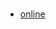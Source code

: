 ###

###
- [online](https://mermaid.live/edit#pako:eNqFU8tu00AU_ZXRdOukftuZSF1AYMcOCYk4C9ceJ1ZtTzQZk5TUERSBhFh0w7pS_wAQkQLi8Qszf8T4ETd1FtyN7_Wcc-6581jDgIQYIghAlJBlMPMpA88feRmQscjPp9Sfz8CS0ItyGYxfNNmkRpQRxhQHLCZZyyvjySucMW295nf8D_8qPolrvuNbrShAr3cGnuZZRdHG_Jb_5Vvxhn8RH_hO3GiTClDR9S5dL4q6A87COukYDUlQ-xzVyX9tSlyelk7Hp_yzbPVTvOO_-Jb_Ftfa6eQYpx_j9D2uY2rvZbPZ3M97CGh7g16_d3bFv4n3Uvm7uBEf5bA_rrqstmzwO_G2y2htelnNCRJ_sWgOQ6k3FeDyMzxcb50orUBpv8oeAO8tRE02PJyoAo1wVLcAUZwk6CSKAhnKglFygdFJaJ_blt2UvWUcshnS56thR2Gv34hgLbKw1oqYgR9Z6pGIQlfIVeglcrty-2kauSB44MmyrGNDUIFTGocQMZpjBaaYpn5ZwnWp7UE2wyn2IJJpiCM_T5gHvayQtLmfvSQk3TMpyacziCI_Wcgqn4c-w6PYlzc2bf9SeXkwfUzyjEGkOYNKBKI1XEGkG3bfNnTXdAaqaTiqbSrwUqIMtz9wXMc2VUN19IFVKPB11Vbt26Zhu6btWrqh6palKRCHMSP0Wf3Yqzdf_APIGXD7)

